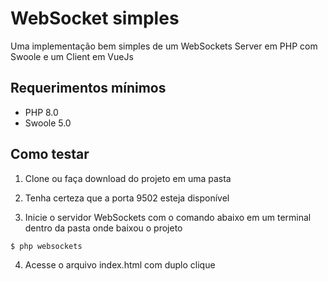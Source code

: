 # WebSocket simples

Uma implementação bem simples de um WebSockets Server em PHP com Swoole e um Client em VueJs

## Requerimentos mínimos

- PHP 8.0
- Swoole 5.0

## Como testar

1. Clone ou faça download do projeto em uma pasta

2. Tenha certeza que a porta 9502 esteja disponível

3. Inicie o servidor WebSockets com o comando abaixo em um terminal dentro da pasta onde baixou o projeto
```sh
$ php websockets
```

4. Acesse o arquivo index.html com duplo clique